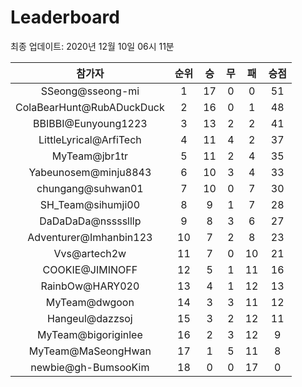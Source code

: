 # Leaderboard
최종 업데이트: 2020년 12월 10일 06시 11분




| 참가자 | 순위 | 승 | 무 | 패 | 승점 |
|:---:|:---:|:---:|:---:|:---:|:---:|
| SSeong@sseong-mi | 1 | 17 | 0 | 0 | 51 |
| ColaBearHunt@RubADuckDuck | 2 | 16 | 0 | 1 | 48 |
| BBIBBI@Eunyoung1223 | 3 | 13 | 2 | 2 | 41 |
| LittleLyrical@ArfiTech | 4 | 11 | 4 | 2 | 37 |
| MyTeam@jbr1tr | 5 | 11 | 2 | 4 | 35 |
| Yabeunosem@minju8843 | 6 | 10 | 3 | 4 | 33 |
| chungang@suhwan01 | 7 | 10 | 0 | 7 | 30 |
| SH_Team@sihumji00 | 8 | 9 | 1 | 7 | 28 |
| DaDaDaDa@nsssslllp | 9 | 8 | 3 | 6 | 27 |
| Adventurer@Imhanbin123 | 10 | 7 | 2 | 8 | 23 |
| Vvs@artech2w | 11 | 7 | 0 | 10 | 21 |
| COOKIE@JIMINOFF | 12 | 5 | 1 | 11 | 16 |
| RainbOw@HARY020 | 13 | 4 | 1 | 12 | 13 |
| MyTeam@dwgoon | 14 | 3 | 3 | 11 | 12 |
| Hangeul@dazzsoj | 15 | 3 | 2 | 12 | 11 |
| MyTeam@bigoriginlee | 16 | 2 | 3 | 12 | 9 |
| MyTeam@MaSeongHwan | 17 | 1 | 5 | 11 | 8 |
| newbie@gh-BumsooKim | 18 | 0 | 0 | 17 | 0 |